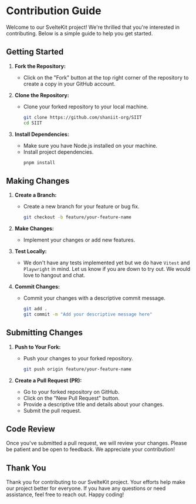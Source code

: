 # Contribution Guide

Welcome to our SvelteKit project! We're thrilled that you're interested in contributing. Below is a simple guide to help you get started.

## Getting Started

1. **Fork the Repository:**

   - Click on the "Fork" button at the top right corner of the repository to create a copy in your GitHub account.

2. **Clone the Repository:**

   - Clone your forked repository to your local machine.
     ```bash
     git clone https://github.com/shaniit-org/SIIT
     cd SIIT
     ```

3. **Install Dependencies:**
   - Make sure you have Node.js installed on your machine.
   - Install project dependencies.
     ```bash
     pnpm install
     ```

## Making Changes

1. **Create a Branch:**

   - Create a new branch for your feature or bug fix.
     ```bash
     git checkout -b feature/your-feature-name
     ```

2. **Make Changes:**

   - Implement your changes or add new features.

3. **Test Locally:**

   - We don't have any tests implemented yet but we do have `Vitest` and `Playwright` in mind. Let us know if you are down to try out. We would love to hangout and chat.

4. **Commit Changes:**
   - Commit your changes with a descriptive commit message.
     ```bash
     git add .
     git commit -m "Add your descriptive message here"
     ```

## Submitting Changes

1. **Push to Your Fork:**

   - Push your changes to your forked repository.
     ```bash
     git push origin feature/your-feature-name
     ```

2. **Create a Pull Request (PR):**
   - Go to your forked repository on GitHub.
   - Click on the "New Pull Request" button.
   - Provide a descriptive title and details about your changes.
   - Submit the pull request.

## Code Review

Once you've submitted a pull request, we will review your changes. Please be patient and be open to feedback. We appreciate your contribution!

## Thank You

Thank you for contributing to our SvelteKit project. Your efforts help make our project better for everyone. If you have any questions or need assistance, feel free to reach out. Happy coding!
